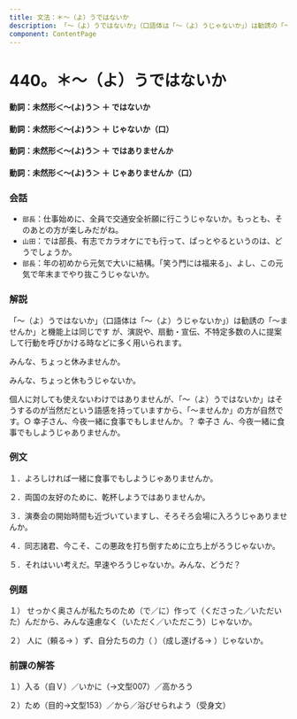 ```yaml
---
title: 文法：＊～（よ）うではないか
description: 「～（よ）うではないか」（口語体は「～（よ）うじゃないか」）は勧誘の「～ませんか」と機能上は同じです が、演説や、扇動・宣伝、不特定多数の人に提案して行動を呼びかける時などに多く用いられます。
component: ContentPage
---
```



# 440。＊～（よ）うではないか
#### 動詞：未然形＜～(よ)う＞ ＋ ではないか
#### 動詞：未然形＜～(よ)う＞ ＋ じゃないか（口）
#### 動詞：未然形＜～(よ)う＞ ＋ ではありませんか
#### 動詞：未然形＜～(よ)う＞ ＋ じゃありませんか（口）
### 会話
- `部長`：仕事始めに、全員で交通安全祈願に行こうじゃないか。もっとも、そのあとの方が楽しみだがね。
- `山田`：では部長、有志でカラオケにでも行って、ぱっとやるというのは、どうでしょうか。
- `部長`：年の初めから元気で大いに結構。「笑う門には福来る」、よし、この元気で年末までやり抜こうじゃないか。
### 解説
「～（よ）うではないか」（口語体は「～（よ）うじゃないか」）は勧誘の「～ませんか」と機能上は同じです が、演説や、扇動・宣伝、不特定多数の人に提案して行動を呼びかける時などに多く用いられます。

みんな、ちょっと休みませんか。

みんな、ちょっと休もうじゃないか。

個人に対しても使えないわけではありませんが、「～（よ）うではないか」はそうするのが当然だという語感を持っていますから、「～ませんか」の方が自然です。○ 幸子さん、今夜一緒に食事でもしませんか。？ 幸子さ ん、今夜一緒に食事でもしようじゃありませんか。
### 例文
１．よろしければ一緒に食事でもしようじゃありませんか。

２．両国の友好のために、乾杯しようではありませんか。

３．演奏会の開始時間も近づいていますし、そろそろ会場に入ろうじゃありませんか。

４．同志諸君、今こそ、この悪政を打ち倒すために立ち上がろうじゃないか。

５．それはいい考えだ。早速やろうじゃないか。みんな、どうだ？
### 例題
１） せっかく奥さんが私たちのため（で／に）作って（くださった／いただいた）んだから、みんな遠慮なく（いただく／いただこう）じゃないか。    

２） 人に（頼る→ ）ず、自分たちの力（ ）（成し遂げる→ ）じゃないか。
### 前課の解答
１）入る（自Ｖ）／いかに（→文型007）／高かろう

２）ため（目的→文型153）／から／浴びせられよう（受身文）
